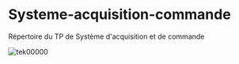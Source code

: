 # Systeme-acquisition-commande
Répertoire du TP de Système d'acquisition et de commande

![tek00000](https://user-images.githubusercontent.com/86347317/141968104-2e9c6ac3-bafe-41c6-912b-861610dbae76.png)
